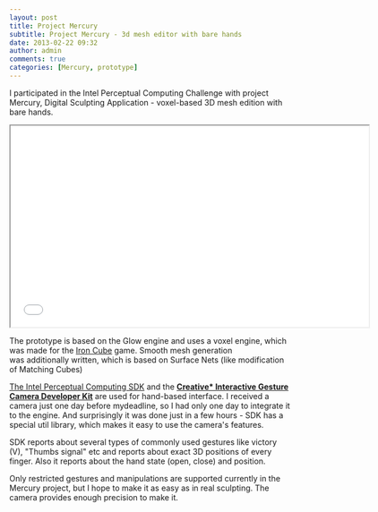 ```yaml
---
layout: post
title: Project Mercury
subtitle: Project Mercury - 3d mesh editor with bare hands
date: 2013-02-22 09:32
author: admin
comments: true
categories: [Mercury, prototype]
---
```

I participated in the Intel Perceptual Computing Challenge with project Mercury, Digital Sculpting Application - voxel-based 3D mesh edition with bare hands.

<div class="videoWrapper"><iframe src="//www.youtube.com/embed/y6779QOnh6A" height="360" width="640"></iframe></div>

The prototype is based on the Glow engine and uses a voxel engine, which was made for the <a href="http://www.moddb.com/games/iron-cube">Iron Cube</a> game. Smooth mesh generation was additionally written, which is based on Surface Nets (like modification of Matching Cubes)

<a href="http://software.intel.com/en-us/vcsource/tools/perceptual-computing-sdk">The Intel Perceptual Computing SDK</a> and the <strong><a href="http://click.intel.com/intelsdk/Creative_Interactive_Gesture_Camera_Developer_Kit-P2061.aspx">Creative* Interactive Gesture Camera Developer Kit</a></strong> are used for hand-based interface. I received a camera just one day before mydeadline, so I had only one day to integrate it to the engine. And surprisingly it was done just in a few hours - SDK has a special util library, which makes it easy to use the camera's features.

SDK reports about several types of commonly used gestures like victory (V), "Thumbs signal" etc and reports about exact 3D positions of every finger. Also it reports about the hand state (open, close) and position.

Only restricted gestures and manipulations are supported currently in the Mercury project, but I hope to make it as easy as in real sculpting. The camera provides enough precision to make it.
